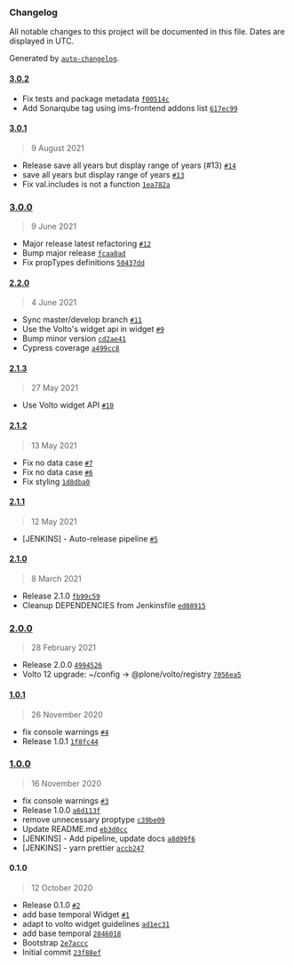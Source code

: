 ### Changelog

All notable changes to this project will be documented in this file. Dates are displayed in UTC.

Generated by [`auto-changelog`](https://github.com/CookPete/auto-changelog).

#### [3.0.2](https://github.com/eea/volto-widget-temporal-coverage/compare/3.0.1...3.0.2)

- Fix tests and package metadata [`f00514c`](https://github.com/eea/volto-widget-temporal-coverage/commit/f00514c37ee4afe16674070fc0405b4709c7ae8d)
- Add Sonarqube tag using ims-frontend addons list [`617ec99`](https://github.com/eea/volto-widget-temporal-coverage/commit/617ec993e3374903b4566c49b86ddb5b1630b113)

#### [3.0.1](https://github.com/eea/volto-widget-temporal-coverage/compare/3.0.0...3.0.1)

> 9 August 2021

- Release save all years but display range of years (#13) [`#14`](https://github.com/eea/volto-widget-temporal-coverage/pull/14)
- save all years but display range of years [`#13`](https://github.com/eea/volto-widget-temporal-coverage/pull/13)
- Fix val.includes is not a function [`1ea782a`](https://github.com/eea/volto-widget-temporal-coverage/commit/1ea782a84a5e8b955271a7af22d2821ed8f0c267)

### [3.0.0](https://github.com/eea/volto-widget-temporal-coverage/compare/2.2.0...3.0.0)

> 9 June 2021

- Major release latest refactoring [`#12`](https://github.com/eea/volto-widget-temporal-coverage/pull/12)
- Bump major release [`fcaa0ad`](https://github.com/eea/volto-widget-temporal-coverage/commit/fcaa0ada7bf4d5075d00b2baca4bc0cde572bef1)
- Fix propTypes definitions [`50437dd`](https://github.com/eea/volto-widget-temporal-coverage/commit/50437dd23357be77473f65ccaf4aa80596605073)

#### [2.2.0](https://github.com/eea/volto-widget-temporal-coverage/compare/2.1.3...2.2.0)

> 4 June 2021

- Sync master/develop branch [`#11`](https://github.com/eea/volto-widget-temporal-coverage/pull/11)
- Use the Volto's widget api in widget [`#9`](https://github.com/eea/volto-widget-temporal-coverage/pull/9)
- Bump minor version [`cd2ae41`](https://github.com/eea/volto-widget-temporal-coverage/commit/cd2ae415137344e05ce8d7e291e4cf06a86c2b14)
- Cypress coverage [`a499cc8`](https://github.com/eea/volto-widget-temporal-coverage/commit/a499cc878fdd010854458bf1bbbeba9d0d214d96)

#### [2.1.3](https://github.com/eea/volto-widget-temporal-coverage/compare/2.1.2...2.1.3)

> 27 May 2021

- Use Volto widget API [`#10`](https://github.com/eea/volto-widget-temporal-coverage/pull/10)

#### [2.1.2](https://github.com/eea/volto-widget-temporal-coverage/compare/2.1.1...2.1.2)

> 13 May 2021

- Fix no data case [`#7`](https://github.com/eea/volto-widget-temporal-coverage/pull/7)
- Fix no data case [`#6`](https://github.com/eea/volto-widget-temporal-coverage/pull/6)
- Fix styling [`1d8dba0`](https://github.com/eea/volto-widget-temporal-coverage/commit/1d8dba05f2527d932b11c563b6c267dd337d5493)

#### [2.1.1](https://github.com/eea/volto-widget-temporal-coverage/compare/2.1.0...2.1.1)

> 12 May 2021

- [JENKINS] - Auto-release pipeline [`#5`](https://github.com/eea/volto-widget-temporal-coverage/pull/5)

#### [2.1.0](https://github.com/eea/volto-widget-temporal-coverage/compare/2.0.0...2.1.0)

> 8 March 2021

- Release 2.1.0 [`fb99c59`](https://github.com/eea/volto-widget-temporal-coverage/commit/fb99c59147aaeed2f5bbbf4f673fe861ce492e8c)
- Cleanup DEPENDENCIES from Jenkinsfile [`ed08915`](https://github.com/eea/volto-widget-temporal-coverage/commit/ed08915c79c00f1cd73f82dcb78f6592c87c4c8f)

### [2.0.0](https://github.com/eea/volto-widget-temporal-coverage/compare/1.0.1...2.0.0)

> 28 February 2021

- Release 2.0.0 [`4994526`](https://github.com/eea/volto-widget-temporal-coverage/commit/499452606cd62e7efee546fe55d72666162e62b9)
- Volto 12 upgrade: ~/config -&gt; @plone/volto/registry [`7056ea5`](https://github.com/eea/volto-widget-temporal-coverage/commit/7056ea5dcc2ede7b9deb153e30124bdc7bd32e7d)

#### [1.0.1](https://github.com/eea/volto-widget-temporal-coverage/compare/1.0.0...1.0.1)

> 26 November 2020

- fix console warnings [`#4`](https://github.com/eea/volto-widget-temporal-coverage/pull/4)
- Release 1.0.1 [`1f8fc44`](https://github.com/eea/volto-widget-temporal-coverage/commit/1f8fc44fd993b9511e748b893f143f0a29919c9f)

### [1.0.0](https://github.com/eea/volto-widget-temporal-coverage/compare/0.1.0...1.0.0)

> 16 November 2020

- fix console warnings [`#3`](https://github.com/eea/volto-widget-temporal-coverage/pull/3)
- Release 1.0.0 [`a6d113f`](https://github.com/eea/volto-widget-temporal-coverage/commit/a6d113f0d7b06c629d0c9c0eda4e507d76a1908f)
- remove unnecessary proptype [`c39be09`](https://github.com/eea/volto-widget-temporal-coverage/commit/c39be0915b2987afdbf2e5b17a7292ab42c51eb3)
- Update README.md [`eb3d0cc`](https://github.com/eea/volto-widget-temporal-coverage/commit/eb3d0cc0b771b51bc27e8caca2963c756dedecf8)
- [JENKINS] - Add pipeline, update docs [`a8d09f6`](https://github.com/eea/volto-widget-temporal-coverage/commit/a8d09f6a8c3f401edf084f36aafa99b13231a223)
- [JENKINS] - yarn prettier [`accb247`](https://github.com/eea/volto-widget-temporal-coverage/commit/accb2473ed3fa20e6c69e08b78409a6aab379b52)

#### 0.1.0

> 12 October 2020

- Release 0.1.0 [`#2`](https://github.com/eea/volto-widget-temporal-coverage/pull/2)
- add base temporal Widget [`#1`](https://github.com/eea/volto-widget-temporal-coverage/pull/1)
- adapt to volto widget guidelines [`ad1ec31`](https://github.com/eea/volto-widget-temporal-coverage/commit/ad1ec31e88ecc6edfcb06bf7f5a5b569d6884aae)
- add base temporal [`2846018`](https://github.com/eea/volto-widget-temporal-coverage/commit/284601801b209b72be50a1e6d54fdefe5d742b6f)
- Bootstrap [`2e7accc`](https://github.com/eea/volto-widget-temporal-coverage/commit/2e7accc77e8903dd1fdb856f0544637d800d38de)
- Initial commit [`23f88ef`](https://github.com/eea/volto-widget-temporal-coverage/commit/23f88efc99f111417bdd5498c8100239cafd1537)
